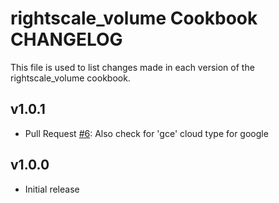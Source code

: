 rightscale_volume Cookbook CHANGELOG
=======================

This file is used to list changes made in each version of the rightscale_volume cookbook.

v1.0.1
------

- Pull Request [#6][]: Also check for 'gce' cloud type for google

v1.0.0
------

- Initial release

<!--- The following link definition list is generated by PimpMyChangelog --->
[#6]: https://github.com/rightscale-cookbooks/rightscale_volume/issues/6